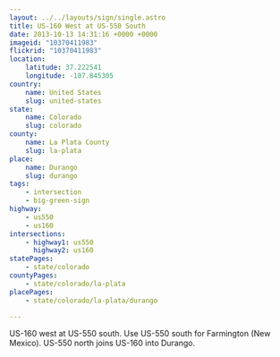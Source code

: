```yaml
---
layout: ../../layouts/sign/single.astro
title: US-160 West at US-550 South
date: 2013-10-13 14:31:16 +0000 +0000
imageid: "10370411983"
flickrid: "10370411983"
location:
    latitude: 37.222541
    longitude: -107.845305
country:
    name: United States
    slug: united-states
state:
    name: Colorado
    slug: colorado
county:
    name: La Plata County
    slug: la-plata
place:
    name: Durango
    slug: durango
tags:
    - intersection
    - big-green-sign
highway:
    - us550
    - us160
intersections:
    - highway1: us550
      highway2: us160
statePages:
    - state/colorado
countyPages:
    - state/colorado/la-plata
placePages:
    - state/colorado/la-plata/durango

---
```

US-160 west at US-550 south.  Use US-550 south for Farmington (New Mexico).  US-550 north joins US-160 into Durango.